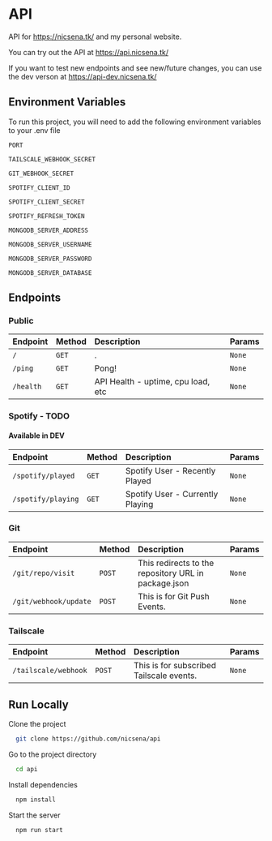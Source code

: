 
# API

API for <https://nicsena.tk/> and my personal website.

You can try out the API at <https://api.nicsena.tk/>

If you want to test new endpoints and see new/future changes, you can use the dev verson at <https://api-dev.nicsena.tk/>


## Environment Variables

To run this project, you will need to add the following environment variables to your .env file

`PORT`

`TAILSCALE_WEBHOOK_SECRET`

`GIT_WEBHOOK_SECRET` 

`SPOTIFY_CLIENT_ID` 

`SPOTIFY_CLIENT_SECRET` 

`SPOTIFY_REFRESH_TOKEN` 

`MONGODB_SERVER_ADDRESS`

`MONGODB_SERVER_USERNAME`

`MONGODB_SERVER_PASSWORD`

`MONGODB_SERVER_DATABASE`

## Endpoints

### Public

| Endpoint  | Method     | Description                | Params |
| :-------- | :------- | :------------------------- | :------- |
| `/` | `GET` | . | `None` |
| `/ping` | `GET` | Pong! | `None` |
| `/health` | `GET` | API Health - uptime, cpu load, etc | `None` |

### Spotify - TODO
#### Available in DEV

| Endpoint  | Method     | Description                |  Params |
| :-------- | :------- | :------------------------- | :------- |
| `/spotify/played` | `GET` | Spotify User - Recently Played | `None` |
| `/spotify/playing` | `GET` | Spotify User - Currently Playing | `None` |

### Git

| Endpoint  | Method     | Description                |  Params |
| :-------- | :------- | :------------------------- | :------- |
| `/git/repo/visit` | `POST` | This redirects to the repository URL in package.json | `None` |
| `/git/webhook/update` | `POST` | This is for Git Push Events. | `None` |

### Tailscale

| Endpoint  | Method     | Description                |  Params |
| :-------- | :------- | :------------------------- | :------- |
| `/tailscale/webhook` | `POST` | This is for subscribed Tailscale events. | `None` |

## Run Locally

Clone the project

```bash
  git clone https://github.com/nicsena/api
```

Go to the project directory

```bash
  cd api
```

Install dependencies

```bash
  npm install
```

Start the server

```bash
  npm run start
```

